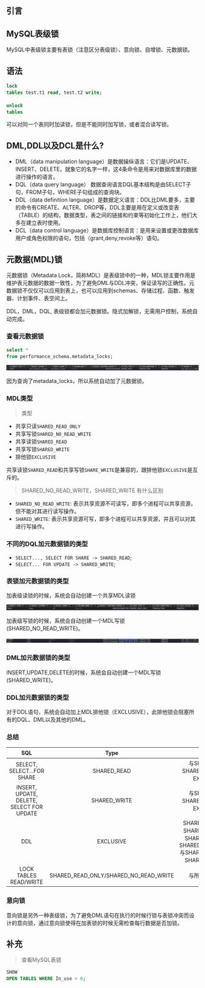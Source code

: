 ## 引言

## MySQL表级锁

MySQL中表级锁主要有表锁（注意区分表级锁）、意向锁、自增锁、元数据锁。

## 语法

```sql
lock
tables test.t1 read, test.t2 write;

unlock
tables
```

可以对同一个表同时加读锁，但是不能同时加写锁，或者混合读写锁。

## DML,DDL以及DCL是什么?

- DML（data manipulation language）是数据操纵语言：它们是UPDATE、INSERT、DELETE，就象它的名字一样，这4条命令是用来对数据库里的数据进行操作的语言。
- DQL（data query language） 数据查询语言DQL基本结构是由SELECT子句，FROM子句，WHERE子句组成的查询块。
- DDL（data definition
  language）是数据定义语言：DDL比DML要多，主要的命令有CREATE、ALTER、DROP等，DDL主要是用在定义或改变表（TABLE）的结构，数据类型，表之间的链接和约束等初始化工作上，他们大多在建立表时使用。
- DCL（data control language）是数据库控制语言：是用来设置或更改数据库用户或角色权限的语句，包括（grant,deny,revoke等）语句。

## 元数据(MDL)锁

元数据锁（Metadata
Lock，简称MDL）是表级锁中的一种，MDL锁主要作用是维护表元数据的数据一致性，为了避免DML与DDL冲突，保证读写的正确性。元数据锁不仅仅可以应用到表上，也可以应用到schemas、存储过程、函数、触发器、计划事件、表空间上。

DDL，DML，DQL, 表级锁都会加元数据锁。隐式加解锁，无需用户控制，系统自动完成。

### 查看元数据锁

```sql
select *
from performance_schema.metadata_locks;
```

![](./imgs/MDL-查询元数据锁.png)

因为查询了metadata_locks，所以系统自动加了元数据锁。

### MDL类型

> 类型
>

- 共享只读`SHARED_READ_ONLY`
- 共享写锁`SHARED_NO_READ_WRITE`
- 共享读锁`SHARED_READ`
- 共享写锁`SHARED_WRITE`
- 排他锁`EXCLUSIVE`

共享读锁`SHARED_READ`和共享写锁`SHARE_WRITE`是兼容的，跟排他锁`EXCLUSIVE`是互斥的。

> SHARED_NO_READ_WRITE，SHARED_WRITE 有什么区别
>

- `SHARED_NO_READ_WRITE`: 表示共享资源不可读写，即多个进程可以共享资源，但不能对其进行读写操作。
- `SHARED_WRITE`: 表示共享资源可写，即多个进程可以共享资源，并且可以对其进行写操作。

### 不同的DQL加元数据锁的类型

- `SELECT..., SELECT FOR SHARE -> SHARED_READ`;
- `SELECT... FOR UPDATE -> SHARED_WRITE`;

### 表锁加元数据锁的类型

加表级读锁的时候，系统会自动创建一个共享MDL读锁

![](./imgs/lock-read-MDL.png)

加表级写锁的时候，系统会自动创建一个MDL写锁(SHARED_NO_READ_WRITE)。

![](./imgs/lock-write-MDL.png)

### DML加元数据锁的类型

INSERT,UPDATE,DELETE的时候，系统会自动创建一个MDL写锁(SHARED_WRITE)。

### DDL加元数据锁的类型

对于DDL语句，系统会自动加上MDL排他锁（EXCLUSIVE），此排他锁会阻塞所有的DQL、DML以及其他的DML。

### 总结

|                    SQL                    |                 Type                  |                                                  兼容性                                                   |                                                  
|:-----------------------------------------:|:-------------------------------------:|:------------------------------------------------------------------------------------------------------:|
|        SELECT, SELECT...FOR SHARE         |              SHARED_READ              |                                与SHARED_READ和SHARED_WRITE兼容，与EXCLUSIVE互斥                                |
| INSERT, UPDATE, DELETE, SELECT FOR UPDATE |             SHARED_WRITE              |                                与SHARED_READ和SHARED_WRITE兼容，与EXCLUSIVE互斥                                |
|                    DDL                    |               EXCLUSIVE               | SHARED_READ_ONLY与SHARED_READ兼容，与SHARED_WRITE互斥； SHARED_NO_READ_WRITE与SHARED_READ_ONLY 和SHARED_WRITE都互斥 |
|          LOCK TABLES READ/WRITE           | SHARED_READ_ONLY/SHARED_NO_READ_WRITE |                                               与所有MDL锁互斥。                                               |

### 意向锁

意向锁是另外一种表级锁，为了避免DML语句在执行的时候行锁与表锁冲突而设计的意向锁，通过意向锁使得在加表锁的时候无需检查每行数据是否加锁。

## 补充

> 查看MySQL表锁

```sql
SHOW
OPEN TABLES WHERE In_use > 0;
```